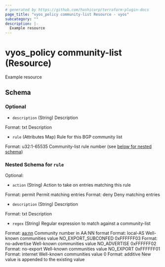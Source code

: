 ```yaml
---
# generated by https://github.com/hashicorp/terraform-plugin-docs
page_title: "vyos_policy community-list Resource - vyos"
subcategory: ""
description: |-
  Example resource
---
```


# vyos_policy community-list (Resource)

Example resource



<!-- schema generated by tfplugindocs -->
## Schema

### Optional

- `description` (String) Description

Format: txt
Description
- `rule` (Attributes Map) Rule for this BGP community list

Format: u32:1-65535
Community-list rule number (see [below for nested schema](#nestedatt--rule))

<a id="nestedatt--rule"></a>
### Nested Schema for `rule`

Optional:

- `action` (String) Action to take on entries matching this rule

Format: permit
Permit matching entries
Format: deny
Deny matching entries
- `description` (String) Description

Format: txt
Description
- `regex` (String) Regular expression to match against a community-list

Format: <aa:nn>
Community number in AA:NN format
Format: local-AS
Well-known communities value NO_EXPORT_SUBCONFED 0xFFFFFF03
Format: no-advertise
Well-known communities value NO_ADVERTISE 0xFFFFFF02
Format: no-export
Well-known communities value NO_EXPORT 0xFFFFFF01
Format: internet
Well-known communities value 0
Format: additive
New value is appended to the existing value
